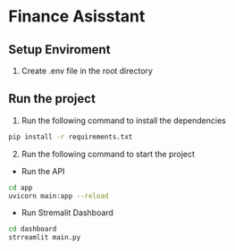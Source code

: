 # Finance Asisstant

## Setup Enviroment
1. Create .env file in the root directory


## Run the project
1. Run the following command to install the dependencies
```bash
pip install -r requirements.txt
```

2. Run the following command to start the project

- Run the API
```bash
cd app
uvicorn main:app --reload
```

- Run Stremalit Dashboard
```bash
cd dashboard
strreamlit main.py
```
